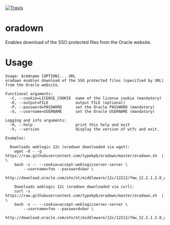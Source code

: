 [![Travis](http://travis-ci.org/typekpb/oradown.png?branch=master)](http://travis-ci.org/typekpb/oradown)

# oradown
Enables download of the SSO protected files from the Oracle website.

# Usage

	Usage: $cmdname [OPTION]... URL
	oradown enables download of the SSO protected files (specified by URL) from the Oracle website.

	Functional arguments:
	  -C, --cookie=LICENSE_COOKIE  name of the license cookie (mandatory)
	  -O, --output=FILE            output FILE (optional)
	  -P, --password=PASSWORD      set the Oracle PASSWORD (mandatory)
	  -U, --username=USERNAME      set the Oracle USERNAME (mandatory)
	  
	Logging and info arguments:
	  -H, --help                   print this help and exit
	  -V, --version                display the version of wtfc and exit.

	Examples:

	  Downloads weblogic 12c (oradown downloaded via wget):
	    wget -O - -q https://raw.githubusercontent.com/typekpb/oradown/master/oradown.sh  | \
		bash -s -- --cookie=accept-weblogicserver-server \
		    --username=foo --password=bar \
		    http://download.oracle.com/otn/nt/middleware/12c/12212/fmw_12.2.1.2.0_wls_Disk1_1of1.zip

	    Downloads weblogic 12c (oradown downloaded via curl):
	    curl -s https://raw.githubusercontent.com/typekpb/oradown/master/oradown.sh  | \
		bash -s -- --cookie=accept-weblogicserver-server \
		    --username=foo --password=bar \
		    http://download.oracle.com/otn/nt/middleware/12c/12212/fmw_12.2.1.2.0_wls_Disk1_1of1.zip
      